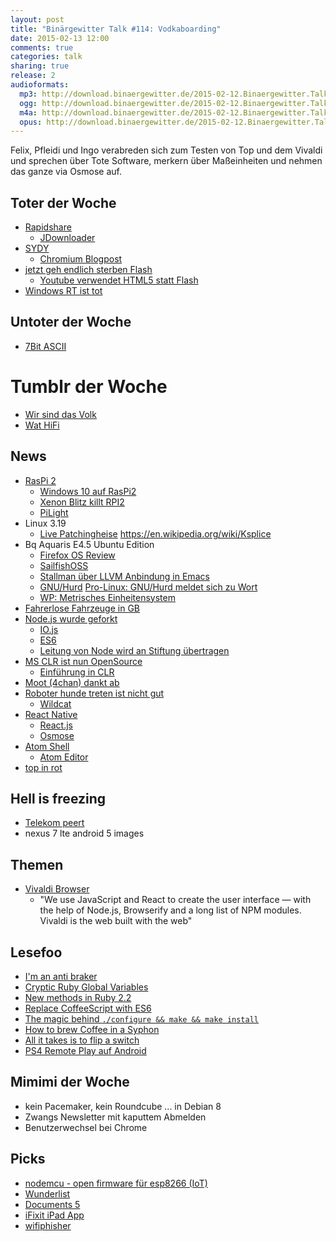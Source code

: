 ```yaml
---
layout: post
title: "Binärgewitter Talk #114: Vodkaboarding"
date: 2015-02-13 12:00
comments: true
categories: talk
sharing: true
release: 2
audioformats:
  mp3: http://download.binaergewitter.de/2015-02-12.Binaergewitter.Talk.114.mp3
  ogg: http://download.binaergewitter.de/2015-02-12.Binaergewitter.Talk.114.ogg
  m4a: http://download.binaergewitter.de/2015-02-12.Binaergewitter.Talk.114.m4a
  opus: http://download.binaergewitter.de/2015-02-12.Binaergewitter.Talk.114.opus
---
```

Felix, Pfleidi und Ingo verabreden sich zum Testen von Top und dem Vivaldi und sprechen über Tote Software, merkern über Maßeinheiten und nehmen das ganze via Osmose auf.

## Toter der Woche

- [Rapidshare](http://www.heise.de/newsticker/meldung/Rapidshare-macht-endgueltig-dicht-2545445.html )
    * [JDownloader]( http://jdownloader.org/ )
- [SYDY](http://www.heise.de/newsticker/meldung/Zugunsten-von-HTTP-2-verabschiedet-sich-Google-von-SPDY-2544754.html )
    * [Chromium Blogpost]( http://blog.chromium.org/2015/02/hello-http2-goodbye-spdy-http-is_9.html )
- [jetzt geh endlich sterben Flash](http://www.heise.de/newsticker/meldung/Flash-Update-schliesst-insgesamt-18-Luecken-jetzt-fuer-alle-Plattformen-2542408.html )
    * [Youtube verwendet HTML5 statt Flash]( http://www.theverge.com/2015/1/27/7926001/youtube-drops-flash-for-html5-video-default )
- [Windows RT ist tot]( http://www.techstage.de/news/Kommentar-zu-Windows-RT-Eine-Totgeburt-wird-beerdigt-2540167.html )

## Untoter der Woche

- [7Bit ASCII]( http://www.heise.de/newsticker/meldung/7-Bit-ASCII-ist-offizieller-Internet-Standard-2538085.html )

# Tumblr der Woche

- [Wir sind das Volk]( http://wirrsinddasvolk.tumblr.com/ )
- [Wat HiFi]( http://wathifi.tumblr.com/ )

## News

- [RasPi 2]( http://www.raspberrypi.org/raspberry-pi-2-on-sale/ )
    * [Windows 10 auf RasPi2]( http://www.theverge.com/2015/2/2/7962179/raspberry-pi-windows-10 )
    * [Xenon Blitz killt RPI2]( http://beta.slashdot.org/story/213325 )
    * [PiLight]( http://www.pilight.org/ )
- Linux 3.19
    * [Live Patching](http://www.pro-linux.de/news/1/22007/live-patching-zieht-in-den-linux-kernel-ein.html )[heise](http://www.heise.de/open/meldung/Kernel-Live-Patching-Sicherheitsluecken-im-Linux-Kernel-jetzt-zur-Laufzeit-korrigierbar-2545824.html )
https://en.wikipedia.org/wiki/Ksplice
- Bq Aquaris E4.5 Ubuntu Edition
    * [Firefox OS Review]( http://ignorethecode.net/blog/2015/01/13/firefox_os/ )
    * [SailfishOSS]( https://wiki.merproject.org/wiki/SailfishOSS )
    * [Stallman über LLVM Anbindung in Emacs]( http://lists.gnu.org/archive/html/emacs-devel/2015-02/msg00274.html )
    * [GNU/Hurd]( http://en.wikipedia.org/wiki/GNU_Hurd ) [Pro-Linux: GNU/Hurd meldet sich zu Wort](http://www.pro-linux.de/news/1/21988/gnu-hurd-meldet-sich-zu-wort.html)
    * [WP: Metrisches Einheitensystem](https://de.wikipedia.org/wiki/Metrisches_Einheitensystem)
- [Fahrerlose Fahrzeuge in GB]( http://arstechnica.com/cars/2015/02/britain-driverless-cars-are-coming-to-your-streets/ )
- [Node.js wurde geforkt]( http://www.wired.com/2014/12/io-js/?hn )
    * [IO.js]( https://iojs.org/en/index.html )
    * [ES6]( https://iojs.org/en/es6.html )
    * [Leitung von Node wird an Stiftung übertragen](  http://www.joyent.com/about/press/joyent-moves-to-establish-nodejs-foundation )
- [MS CLR ist nun OpenSource]( http://blogs.msdn.com/b/dotnet/archive/2015/02/03/coreclr-is-now-open-source.aspx )
    * [Einführung in CLR]( https://github.com/dotnet/coreclr/blob/master/Documentation/intro-to-clr.md )
- [Moot (4chan) dankt ab](http://www.theguardian.com/technology/2015/jan/23/4chan-founder-moot-christopher-poole-goodbye )
- [Roboter hunde treten ist nicht gut]( http://gizmodo.com/spot-is-a-smaller-more-kickable-version-of-boston-d-1684749999 )
    * [Wildcat]( https://www.youtube.com/watch?v=wE3fmFTtP9g )
- [React Native]( http://jlongster.com/First-Impressions-using-React-Native )
    * [React.js]( http://facebook.github.io/react/ )
    * [Osmose]( http://en.wikipedia.org/wiki/Osmosis )
- [Atom Shell]( https://github.com/atom/atom-shell )
    * [Atom Editor]( https://github.com/atom/atom )
- [top in rot]( http://imgur.com/2Ljdzr3 )

## Hell is freezing

- [Telekom peert](http://www.heise.de/newsticker/meldung/Verstaerktes-DE-CIX-Engagement-der-Deutschen-Telekom-nun-offiziell-2535142.html )
- nexus 7 lte android 5 images

## Themen

- [Vivaldi Browser]( https://vivaldi.com/ )
    * "We use JavaScript and React to create the user interface — with the help of Node.js, Browserify and a long list of NPM modules. Vivaldi is the web built with the web"

## Lesefoo

- [I'm an anti braker]( http://robertmoorejr.tumblr.com/post/110101466091/im-an-anti-braker )
- [Cryptic Ruby Global Variables]( http://jimneath.org/2010/01/04/cryptic-ruby-global-variables-and-their-meanings.html )
- [New methods in Ruby 2.2]( http://www.sitepoint.com/new-methods-ruby-2-2/ )
- [Replace CoffeeScript with ES6]( http://robots.thoughtbot.com/replace-coffeescript-with-es6 )
- [The magic behind `./configure && make && make install`]( http://robots.thoughtbot.com/the-magic-behind-configure-make-make-install )
- [How to brew Coffee in a Syphon]( http://drinks.seriouseats.com/2011/12/how-to-brew-coffee-in-a-siphon-brewer-vacuum-brewer.html )
- [All it takes is to flip a switch]( http://www.paperplanes.de/2015/1/27/all-it-takes-is-flip-a-switch.html )
- [PS4 Remote Play auf Android]( http://forum.xda-developers.com/android/apps-games/ps4-remote-play-t2929147 )

## Mimimi der Woche

- kein Pacemaker, kein Roundcube ... in Debian 8
- Zwangs Newsletter mit kaputtem Abmelden
- Benutzerwechsel bei Chrome

## Picks

- [nodemcu - open firmware für esp8266 (IoT)](https://github.com/nodemcu/nodemcu-firmware )
- [Wunderlist]( http://wunderlist.com )
- [Documents 5]( https://itunes.apple.com/de/app/documents-5-fast-pdf-reader/id364901807?l=en&mt=8 )
- [iFixit iPad App]( https://itunes.apple.com/de/app/ifixit-repair-manual/id407417097?l=en&mt=8 )
- [wifiphisher]( https://github.com/sophron/wifiphisher )
